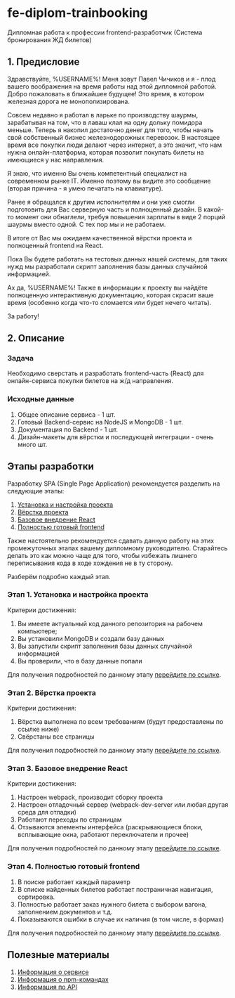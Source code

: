 # fe-diplom-trainbooking
Дипломная работа к профессии frontend-разработчик (Система бронирования ЖД билетов)

## 1. Предисловие

Здравствуйте, %USERNAME%! Меня зовут Павел Чичиков и я - плод вашего воображения на время
работы над этой дипломной работой.
Добро пожаловать в ближайшее будущее! Это время, в котором железная дорога не монополизирована.

Совсем недавно я работал в ларьке по производству шаурмы, зарабатывая на том,
что в лаваш клал на одну дольку помидора меньше. Теперь я накопил достаточно денег для того, чтобы начать
свой собственный бизнес железнодорожных перевозок. 
В настоящее время все покупки люди делают через интернет, а это значит, что нам нужна
онлайн-платформа, которая позволит покупать билеты на имеющиеся у нас направления.

Я знаю, что именно Вы очень компетентный специалист на современном рынке IT.
Именно поэтому вы видите это сообщение (вторая причина - я умею печатать на клавиатуре).

Ранее я обращался к другим исполнителям и они уже смогли подготовить для Вас серверную часть и полноценный дизайн. 
В какой-то момент они обнаглели, требуя повышения зарплаты в виде 2 порций шаурмы вместо одной.
С тех пор мы и не работаем.

В итоге от Вас мы ожидаем качественной вёрстки проекта и полноценный frontend на React.

Пока Вы будете работать на тестовых данных нашей системы, для таких нужд мы разработали скрипт заполнения
базы данных случайной информацией.

Ах да, %USERNAME%! Также в информации к проекту вы найдёте полноценную интерактивную документацию, которая
скрасит ваше время (особенно когда что-то сломается или будет нечего читать).

За работу!

## 2. Описание

### Задача

Необходимо сверстать и разработать frontend-часть (React) для онлайн-сервиса покупки билетов на ж/д направления.

### Исходные данные
 
1. Общее описание сервиса - 1 шт.
2. Готовый Backend-сервис на NodeJS и MongoDB - 1 шт.
3. Документация по Backend - 1 шт.
4. Дизайн-макеты для вёрстки и последующей интеграции - очень много шт.

## Этапы разработки

Разработку SPA (Single Page Application) рекомендуется
разделить на следующие этапы:

1. [Установка и настройка проекта](./reference/step-1.md)
2. [Вёрстка проекта](./reference/step-2.md)
3. [Базовое внедрение React](./reference/step-3.md)
4. [Полностью готовый frontend](./reference/step-4.md)

Также настоятельно рекомендуется сдавать данную работу на этих
промежуточных этапах вашему дипломному руководителю. Старайтесь делать
это как можно чаще для того, чтобы избежать лишнего переписывания кода
в ходе хождения не в ту сторону.

Разберём подробно каждый этап.

### Этап 1. Установка и настройка проекта

Критерии достижения:

1. Вы имеете актуальный код данного репозитория на рабочем компьютере;
2. Вы установили MongoDB и создали базу данных
3. Вы запустили скрипт заполнения базы данных случайной информацией
4. Вы проверили, что в базу данные попали

Для получения подробностей по данному этапу
[перейдите по ссылке](./reference/step-1.md).

### Этап 2. Вёрстка проекта

Критерии достижения:

1. Вёрстка выполнена по всем требованиям (будут предоставлены по ссылке ниже)
2. Свёрстаны все страницы

Для получения подробностей по данному этапу
[перейдите по ссылке](./reference/step-2.md).

### Этап 3. Базовое внедрение React

Критерии достижения:

1. Настроен webpack, производит сборку проекта 
2. Настроен отладочный сервер (webpack-dev-server
или любая другая среда для отладки)
3. Работают переходы по страницам
4. Отзываются элементы интерфейса
(раскрывающиеся блоки, всплывающие окна, работают переключатели и прочее)

Для получения подробностей по данному этапу
[перейдите по ссылке](./reference/step-3.md).

### Этап 4. Полностью готовый frontend

1. В поиске работает каждый параметр
2. В списке найденных билетов работает постраничная навигация, сортировка.
3. Полностью работает заказ нужного билета с выбором вагона,
заполнением документов и т.д.
4. Показываются ошибки в случае их наличия (в том числе, в формах)

Для получения подробностей по данному этапу
[перейдите по ссылке](./reference/step-4.md).

## Полезные материалы

1. [Информация о сервисе](./reference/service.md)
2. [Информация о npm-командах](./reference/commands.md)
2. [Информация по API](./reference/api.md)
